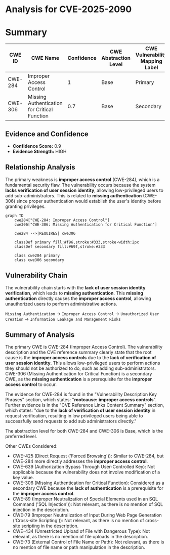 # Analysis for CVE-2025-2090

# Summary
| CWE ID | CWE Name | Confidence | CWE Abstraction Level | CWE Vulnerability Mapping Label | CWE-Vulnerability Mapping Notes |
|---|---|---|---|---|---|
| CWE-284 | Improper Access Control | 1 | Base | Primary | Allowed |
| CWE-306 | Missing Authentication for Critical Function | 0.7 | Base | Secondary | Allowed |

## Evidence and Confidence

*   **Confidence Score:** 0.9
*   **Evidence Strength:** HIGH

## Relationship Analysis
The primary weakness is **improper access control** (CWE-284), which is a fundamental security flaw. The vulnerability occurs because the system **lacks verification of user session identity**, allowing low-privileged users to add sub-administrators. This is related to **missing authentication** (CWE-306) since proper authentication would establish the user's identity before granting privileges.

```mermaid
graph TD
    cwe284["CWE-284: Improper Access Control"]
    cwe306["CWE-306: Missing Authentication for Critical Function"]
    
    cwe284 -->|REQUIRES| cwe306
    
    classDef primary fill:#f96,stroke:#333,stroke-width:2px
    classDef secondary fill:#69f,stroke:#333
    
    class cwe284 primary
    class cwe306 secondary
```

## Vulnerability Chain
The vulnerability chain starts with the **lack of user session identity verification**, which leads to **missing authentication**. This **missing authentication** directly causes the **improper access control**, allowing unauthorized users to perform administrative actions.

`Missing Authentication` -> `Improper Access Control` -> `Unauthorized User Creation` -> `Information Leakage and Management Risks`

## Summary of Analysis
The primary CWE is CWE-284 (Improper Access Control). The vulnerability description and the CVE reference summary clearly state that the root cause is the **improper access controls** due to the **lack of verification of user session identity**. This allows low-privileged users to perform actions they should not be authorized to do, such as adding sub-administrators. CWE-306 (Missing Authentication for Critical Function) is a secondary CWE, as the **missing authentication** is a prerequisite for the **improper access control** to occur.

The evidence for CWE-284 is found in the "Vulnerability Description Key Phrases" section, which states: "**rootcause:** **improper access controls**". Further evidence is in the "CVE Reference Links Content Summary" section, which states: "due to the **lack of verification of user session identity** in request verification, resulting in low privileged users being able to successfully send requests to add sub administrators directly."

The abstraction level for both CWE-284 and CWE-306 is Base, which is the preferred level.

Other CWEs Considered:
*   CWE-425 (Direct Request ('Forced Browsing')): Similar to CWE-284, but CWE-284 more directly addresses the **improper access control**.
*   CWE-639 (Authorization Bypass Through User-Controlled Key): Not applicable because the vulnerability does not involve modification of a key value.
*   CWE-306 (Missing Authentication for Critical Function): Considered as a secondary CWE because the **lack of authentication** is a prerequisite for the **improper access control**.
*   CWE-89 (Improper Neutralization of Special Elements used in an SQL Command ('SQL Injection')): Not relevant, as there is no mention of SQL injection in the description.
*   CWE-79 (Improper Neutralization of Input During Web Page Generation ('Cross-site Scripting')): Not relevant, as there is no mention of cross-site scripting in the description.
*   CWE-434 (Unrestricted Upload of File with Dangerous Type): Not relevant, as there is no mention of file uploads in the description.
*   CWE-73 (External Control of File Name or Path): Not relevant, as there is no mention of file name or path manipulation in the description.